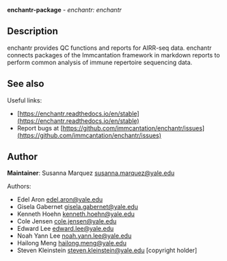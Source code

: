 **enchantr-package** - *enchantr: enchantr*

Description
--------------------

enchantr provides QC functions and reports for AIRR-seq data. enchantr connects packages of the Immcantation framework in markdown reports to perform common analysis of immune repertoire sequencing data.








See also
-------------------

Useful links:

+  [https://enchantr.readthedocs.io/en/stable](https://enchantr.readthedocs.io/en/stable)
+  Report bugs at [https://github.com/immcantation/enchantr/issues](https://github.com/immcantation/enchantr/issues)





Author
-------------------

**Maintainer**: Susanna Marquez [susanna.marquez@yale.edu](susanna.marquez@yale.edu)

Authors:

+  Edel Aron [edel.aron@yale.edu](edel.aron@yale.edu)
+  Gisela Gabernet [gisela.gabernet@yale.edu](gisela.gabernet@yale.edu)
+  Kenneth Hoehn [kenneth.hoehn@yale.edu](kenneth.hoehn@yale.edu)
+  Cole Jensen [cole.jensen@yale.edu](cole.jensen@yale.edu)
+  Edward Lee [edward.lee@yale.edu](edward.lee@yale.edu)
+  Noah Yann Lee [noah.yann.lee@yale.edu](noah.yann.lee@yale.edu)
+  Hailong Meng [hailong.meng@yale.edu](hailong.meng@yale.edu)
+  Steven Kleinstein [steven.kleinstein@yale.edu](steven.kleinstein@yale.edu) [copyright holder]






